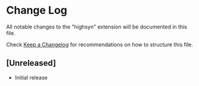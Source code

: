 # Change Log

All notable changes to the "highsyn" extension will be documented in this file.

Check [Keep a Changelog](http://keepachangelog.com/) for recommendations on how to structure this file.

## [Unreleased]

- Initial release
